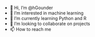 - 👋 Hi, I’m @hGounder
- 👀 I’m interested in machine learning
- 🌱 I’m currently learning Python and R
- 💞️ I’m looking to collaborate on projects
- 📫 How to reach me

<!---
hGounder/hGounder is a ✨ special ✨ repository because its `README.md` (this file) appears on your GitHub profile.
You can click the Preview link to take a look at your changes.
--->
